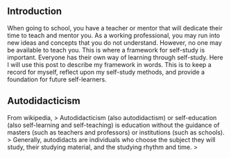 <h2>Introduction</h2>
When going to school, you have a teacher or mentor that will dedicate their time to teach and mentor you. As a working professional, you may run into new ideas and concepts that you do not understand. However, no one may be available to teach you. This is where a framework for self-study is important. Everyone has their own way of learning through self-study. Here I will use this post to describe my framework in words. This is to keep a record for myself, reflect upon my self-study methods, and provide a foundation for future self-learners. 
<h2>Autodidacticism</h2>
From wikipedia,
> Autodidacticism (also autodidactism) or self-education (also self-learning and self-teaching) is education without the guidance of masters (such as teachers and professors) or institutions (such as schools). 
> Generally, autodidacts are individuals who choose the subject they will study, their studying material, and the studying rhythm and time.
> 


